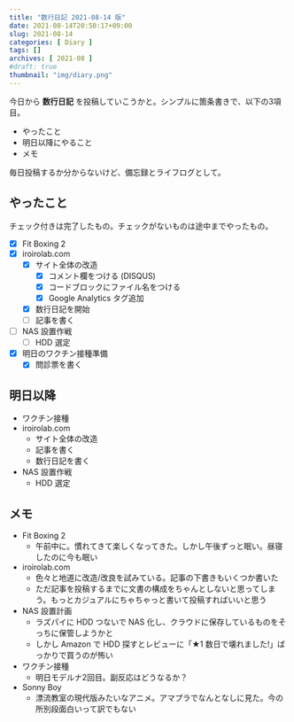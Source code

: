 ```yaml
---
title: "数行日記 2021-08-14 版"
date: 2021-08-14T20:50:17+09:00
slug: 2021-08-14
categories: [ Diary ]
tags: []
archives: [ 2021-08 ]
#draft: true
thumbnail: "img/diary.png"
---
```

今日から **数行日記** を投稿していこうかと。シンプルに箇条書きで、以下の3項目。

- やったこと
- 明日以降にやること
- メモ

毎日投稿するか分からないけど、備忘録とライフログとして。

## やったこと

チェック付きは完了したもの。チェックがないものは途中までやったもの。

- [x] Fit Boxing 2
- [x] iroirolab.com
    - [x] サイト全体の改造
        - [x] コメント欄をつける (DISQUS)
        - [x] コードブロックにファイル名をつける
        - [x] Google Analytics タグ追加
    - [x] 数行日記を開始
    - [ ] 記事を書く
- [ ] NAS 設置作戦
  - [ ] HDD 選定
- [x] 明日のワクチン接種準備
  - [x] 問診票を書く

## 明日以降

-  ワクチン接種
-  iroirolab.com
    - サイト全体の改造
    - 記事を書く
    - 数行日記を書く
- NAS 設置作戦
    - HDD 選定

## メモ

- Fit Boxing 2
    - 午前中に。慣れてきて楽しくなってきた。しかし午後ずっと眠い。昼寝したのに今も眠い
- iroirolab.com
    - 色々と地道に改造/改良を試みている。記事の下書きもいくつか書いた
    - ただ記事を投稿するまでに文書の構成をちゃんとしないと思ってしまう。もっとカジュアルにちゃちゃっと書いて投稿すればいいと思う
- NAS 設置計画
    - ラズパイに HDD つないで NAS 化し、クラウドに保存しているものをそっちに保管しようかと
    - しかし Amazon で HDD 探すとレビューに「★1 数日で壊れました!」ばっかりで買うのが怖い
- ワクチン接種
    - 明日モデルナ2回目。副反応はどうなるか？
- Sonny Boy
    - 漂流教室の現代版みたいなアニメ。アマプラでなんとなしに見た。今の所別段面白いって訳でもない

